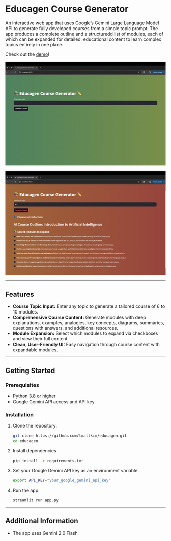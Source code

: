 # Educagen Course Generator

An interactive web app that uses Google’s Gemini Large Language Model API to generate fully developed courses from a simple topic prompt. The app produces a complete outline and a structuredd list of modules, each of which can be expanded for detailed, educational content to learn complex topics entirely in one place.

Check out the [demo]()!

![Educagen Home Page Image](/images/homePage.png)

![Educagen Demo Image](/images/example.png)

---

## Features

- **Course Topic Input:** Enter any topic to generate a tailored course of 6 to 10 modules.
- **Comprehensive Course Content:** Generate modules with deep explanations, examples, analogies, key concepts, diagrams, summaries, questions with answers, and additional resources.
- **Module Expansion:** Select which modules to expand via checkboxes and view their full content.
- **Clean, User-Friendly UI:** Easy navigation through course content with expandable modules.

---

## Getting Started

### Prerequisites

- Python 3.8 or higher
- Google Gemini API access and API key

### Installation

1. Clone the repository:

   ```bash
   git clone https://github.com/tmattkim/educagen.git
   cd educagen
   ```

2. Install dependencies

   ```bash
   pip install -r requirements.txt
   ```

3. Set your Google Gemini API key as an environment variable:

   ```bash
   export API_KEY="your_google_gemini_api_key"
   ```

3. Run the app:

   ```bash
   streamlit run app.py
   ```
---

## Additional Information

- The app uses Gemini 2.0 Flash
